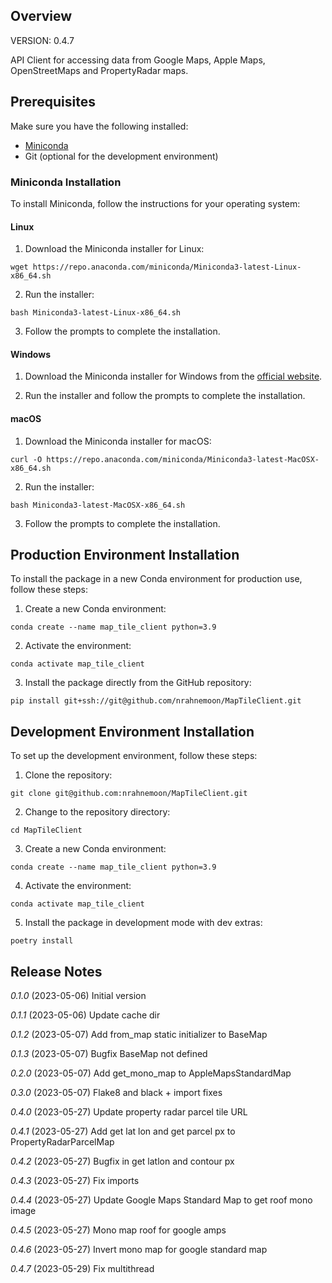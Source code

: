 ## Overview

VERSION: 0.4.7

API Client for accessing data from Google Maps, Apple Maps, OpenStreetMaps and PropertyRadar maps.

## Prerequisites

Make sure you have the following installed:

- [Miniconda](https://docs.conda.io/en/latest/miniconda.html)
- Git (optional for the development environment)

### Miniconda Installation

To install Miniconda, follow the instructions for your operating system:

#### Linux

1. Download the Miniconda installer for Linux:
```
wget https://repo.anaconda.com/miniconda/Miniconda3-latest-Linux-x86_64.sh
```

2. Run the installer:

```
bash Miniconda3-latest-Linux-x86_64.sh
```

3. Follow the prompts to complete the installation.

#### Windows

1. Download the Miniconda installer for Windows from the [official website](https://docs.conda.io/en/latest/miniconda.html).

2. Run the installer and follow the prompts to complete the installation.

#### macOS

1. Download the Miniconda installer for macOS:

```
curl -O https://repo.anaconda.com/miniconda/Miniconda3-latest-MacOSX-x86_64.sh
```

2. Run the installer:
```
bash Miniconda3-latest-MacOSX-x86_64.sh
```

3. Follow the prompts to complete the installation.

## Production Environment Installation

To install the package in a new Conda environment for production use, follow these steps:

1. Create a new Conda environment:

```
conda create --name map_tile_client python=3.9
```

2. Activate the environment:
```
conda activate map_tile_client
```

3. Install the package directly from the GitHub repository:
```
pip install git+ssh://git@github.com/nrahnemoon/MapTileClient.git
```

## Development Environment Installation

To set up the development environment, follow these steps:

1. Clone the repository:
```
git clone git@github.com:nrahnemoon/MapTileClient.git
```

2. Change to the repository directory:
```
cd MapTileClient
```

3. Create a new Conda environment:
```
conda create --name map_tile_client python=3.9
```

4. Activate the environment:
```
conda activate map_tile_client
```

5. Install the package in development mode with dev extras:
```
poetry install
```

## Release Notes

*0.1.0* (2023-05-06) Initial version

*0.1.1* (2023-05-06) Update cache dir

*0.1.2* (2023-05-07) Add from_map static initializer to BaseMap

*0.1.3* (2023-05-07) Bugfix BaseMap not defined

*0.2.0* (2023-05-07) Add get_mono_map to AppleMapsStandardMap

*0.3.0* (2023-05-07) Flake8 and black + import fixes

*0.4.0* (2023-05-27) Update property radar parcel tile URL

*0.4.1* (2023-05-27) Add get lat lon and get parcel px to PropertyRadarParcelMap

*0.4.2* (2023-05-27) Bugfix in get latlon and contour px

*0.4.3* (2023-05-27) Fix imports

*0.4.4* (2023-05-27) Update Google Maps Standard Map to get roof mono image

*0.4.5* (2023-05-27) Mono map roof for google amps

*0.4.6* (2023-05-27) Invert mono map for google standard map

*0.4.7* (2023-05-29) Fix multithread
